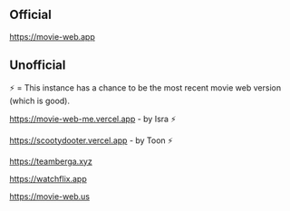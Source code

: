 ## Official

https://movie-web.app

## Unofficial

⚡️ = This instance has a chance to be the most recent movie web version (which is good).

https://movie-web-me.vercel.app - by Isra ⚡️

https://scootydooter.vercel.app - by Toon ⚡️

https://teamberga.xyz

https://watchflix.app

https://movie-web.us
